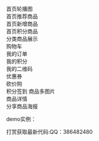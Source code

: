 首页轮播图  
首页推荐商品  
首页新增商品  
首页积分商品  
分类商品展示  
购物车  
我的订单  
我的积分  
我的二维码  
优惠券  
砍价购  
积分签到
商品多图片  
商品详情  
分享商品海报

demo实例：  

打赏获取最新代码:QQ：386482480  
